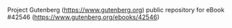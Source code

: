 Project Gutenberg (https://www.gutenberg.org) public repository for eBook #42546 (https://www.gutenberg.org/ebooks/42546)
